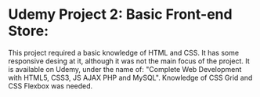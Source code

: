 # Udemy Project 2: Basic Front-end Store:

This project required a basic knowledge of HTML and CSS. It has some responsive desing at it, although it was not the main focus of the project.
It is available on Udemy, under the name of: "Complete Web Development with HTML5, CSS3, JS AJAX PHP and MySQL". Knowledge of CSS Grid and CSS Flexbox was needed.
